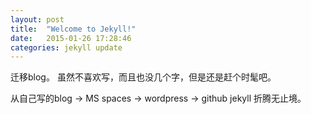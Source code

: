 ```yaml
---
layout: post
title:  "Welcome to Jekyll!"
date:   2015-01-26 17:28:46
categories: jekyll update
---
```

迁移blog。
虽然不喜欢写，而且也没几个字，但是还是赶个时髦吧。

从自己写的blog -> MS spaces -> wordpress -> github jekyll
折腾无止境。
